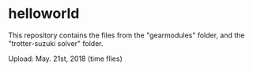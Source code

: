 # helloworld

This repository contains the files from the "gearmodules" folder, and the "trotter-suzuki solver" folder.

Upload: May. 21st, 2018 (time flies)
